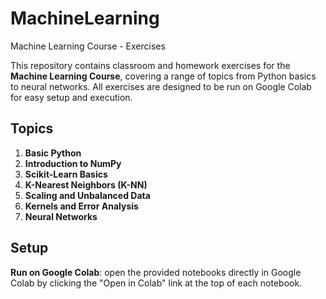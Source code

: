 # MachineLearning
Machine Learning Course - Exercises

This repository contains classroom and homework exercises for the **Machine Learning Course**, covering a range of topics from Python basics to neural networks. All exercises are designed to be run on Google Colab for easy setup and execution.

## Topics
1. **Basic Python**
2. **Introduction to NumPy**
3. **Scikit-Learn Basics**
4. **K-Nearest Neighbors (K-NN)**
5. **Scaling and Unbalanced Data**
6. **Kernels and Error Analysis**
7. **Neural Networks**

## Setup
**Run on Google Colab**: open the provided notebooks directly in Google Colab by clicking the "Open in Colab" link at the top of each notebook.

